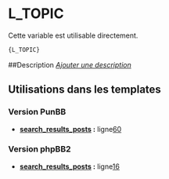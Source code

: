 # L_TOPIC


Cette variable est utilisable directement.

```html
{L_TOPIC}
```

##Description
[*Ajouter une description*](https://fa-tvars.appspot.com/var/L_TOPIC)

## Utilisations dans les templates

### Version PunBB
* __[search_results_posts](../tpl/var/punbb/search_results_posts.md#readme) :__ ligne[60](../tpl/src/punbb/search_results_posts.tpl#L60)

### Version phpBB2
* __[search_results_posts](../tpl/var/subsilver/search_results_posts.md#readme) :__ ligne[16](../tpl/src/subsilver/search_results_posts.tpl#L16)